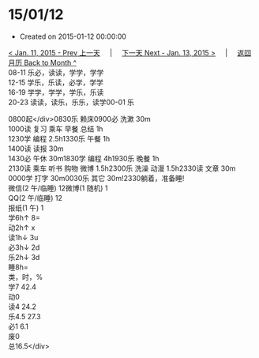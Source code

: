 # 15/01/12

* Created on 2015-01-12 00:00:00

[&lt; Jan. 11, 2015 - Prev 上一天](d11.md)     \|     [下一天 Next - Jan. 13, 2015 &gt;](d13.md)     \|     [返回月历 Back to Month ^](index.md)   
08-11 乐必，读读，学学，学学  
12-15 学乐，乐读，必学，学学  
16-19 学学，学学，学乐，乐读  
20-23 读读，读乐，乐乐，读学00-01 乐  
  
0800起&lt;/div&gt;0830乐 赖床0900必 洗漱 30m  
1000读 复习 乘车 早餐 总结 1h  
1230学 编程 2.5h1330乐 午餐 1h  
1400读 读报 30m  
1430必 午休 30m1830学 编程 4h1930乐 晚餐 1h  
2130读 乘车 听书 购物 微博 1.5h2300乐 洗澡 动漫 1.5h2330读 文章 30m  
0000学 打字 30m0030乐 其它 30m!2330躺着，准备睡!  
微信\(2 午/临睡\) 12微博\(1 随机\) 1  
QQ\(2 午/临睡\) 12  
报纸\(1 午\) 1  
学6h↑ 8=  
动2h↑ x  
读1h↓ 3u  
必3h↓ 2d  
乐2h↓ 3d  
睡8h=  
类，时，%  
学7 42.4  
动0  
读4 24.2  
乐4.5 27.3  
必1 6.1  
废0  
总16.5&lt;/div&gt;

